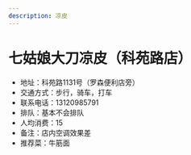 ```yaml
---
description: 凉皮
---
```


# 七姑娘大刀凉皮（科苑路店）

* 地址：科苑路1131号（罗森便利店旁）
* 交通方式：步行，骑车，打车
* 联系电话：13120985791
* 排队：基本不会排队
* 人均消费：15
* 备注：店内空调效果差
* 推荐菜：牛筋面
